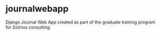 # journalwebapp
Django Journal Web App created as part of the graduate training program for Solirius consulting.
